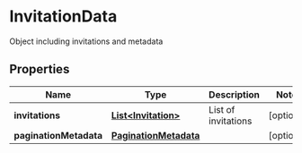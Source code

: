 

# InvitationData

Object including invitations and metadata

## Properties

Name | Type | Description | Notes
------------ | ------------- | ------------- | -------------
**invitations** | [**List&lt;Invitation&gt;**](Invitation.md) | List of invitations |  [optional]
**paginationMetadata** | [**PaginationMetadata**](PaginationMetadata.md) |  |  [optional]



